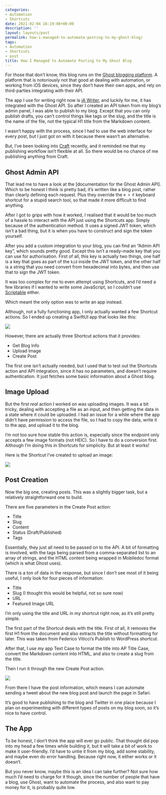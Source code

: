 ```yaml
---
categories:
- Automation
- Shortcuts
date: 2021-02-04 16:19:08+00:00
description: ''
layout: layouts/post
permalink: how-i-managed-to-automate-posting-to-my-ghost-blog/
tags:
- Automation
- Shortcuts
- post
title: How I Managed to Automate Posting to My Ghost Blog
---
```


For those that don’t know, this blog runs on the [Ghost blogging platform](https://ghost.org). A platform that is notoriously not that good at dealing with automation, or working from iOS devices, since they don’t have their own apps, and rely on third-parties integrating with their API.

The app I use for writing right now is [iA Writer](https://ia.net/writer), and luckily for me, it has integrated with the Ghost API. So after I created an API token from my blog’s admin panel, I was able to publish to my blog. Except that you can only publish drafts, you can’t control things like tags or the slug, and the title is the name of the file, not the typical H1 title from the Markdown content.

I wasn’t happy with the process, since I had to use the web interface for every post, but I just got on with it because there wasn’t an alternative.

But, I’ve been looking into [Craft](https://www.craft.do/) recently, and it reminded me that my publishing workflow isn’t flexible at all. So there would be no chance of me publishing anything from Craft.

## Ghost Admin API

That lead me to have a look at the [documentation for the Ghost Admin API]. Which to be honest I think is pretty bad, it’s written like a blog post, rather than clearly defining each request. Plus they override the `⌘ + F` keyboard shortcut for a stupid search tool, so that made it more difficult to find anything.

After I got to grips with how it worked, I realised that it would be too much of a hassle to interact with the API just using the Shortcuts app. Simply because of the authentication method. It uses a signed JWT token, which isn’t a bad thing, but it is when you have to construct and sign the token yourself.

After you add a custom integration to your blog, you can find an “Admin API key”, which sounds pretty good. Except this isn’t a ready-made key that you can use for authorisation. First of all, this key is actually two things, one half is a key that goes as part of the `kid` inside the JWT token, and the other half is a string that you need convert from hexadecimal into bytes, and then use that to sign the JWT token.

It was too complex for me to even attempt using Shortcuts, and I’d need a few libraries if I wanted to write some JavaScript, so I couldn’t use [Scriptable](https://scriptable.app/) either.

Which meant the only option was to write an app instead.

Although, not a fully functioning app, I only actually wanted a few Shortcut actions. So I ended up creating a SwiftUI app that looks like this:

<img src="https://chrishannah.me/images/2021/02/IMG_0366.png">

However, there are actually three Shortcut actions that it provides:

* Get Blog Info
* Upload Image
* Create Post

The first one isn’t actually needed, but I used that to test out the Shortcuts action and API integration, since it has no parameters, and doesn’t require authentication. It just fetches some basic information about a Ghost blog.

## Image Upload

But the first _real_ action I worked on was uploading images. It was a bit tricky, dealing with accepting a file as an input, and then getting the data in a state where it could be uploaded. I had an issue for a while where the app didn’t have permission to access the file, so I had to copy the data, write it to the app, and upload it to the blog.

I’m not too sure how stable this action is, especially since the endpoint only accepts a few image formats (not HEIC). So I have to do a conversion first. Although I’m doing this in Shortcuts for simplicity. But at least it works!

Here is the Shortcut I’ve created to upload an image:

<img src="https://chrishannah.me/images/2021/02/Image.png">

## Post Creation

Now the big one, creating posts. This was a slightly bigger task, but a relatively straightforward one to build.

There are five parameters in the Create Post action:

* Title
* Slug
* Content
* Status (Draft/Published)
* Tags

Essentially, they just all need to be passed on to the API. A bit of formatting is involved, with the tags being parsed from a comma-separated list to an array of strings, and the HTML content being wrapped in Mobiledoc format (which is what Ghost uses).

There is a ton of data in the response, but since I don’t see most of it being useful, I only look for four pieces of information:

* Title
* Slug (I thought this would be helpful, not so sure now)
* URL
* Featured Image URL

I’m only using the title and URL in my shortcut right now, as it’s still pretty simple.

The first part of the Shortcut deals with the title. First of all, it removes the first H1 from the document and also extracts the title without formatting for later. This was taken from Federico Viticci’s Publish to WordPress shortcut.

After that, I use my app Text Case to format the title into AP Title Case, convert the Markdown content into HTML, and also to create a slug from the title.

Then I run it through the new Create Post action.

<img src="https://chrishannah.me/images/2021/02/IMG_0371.png">

From there I have the post information, which means I can automate sending a tweet about the new blog post and launch the page in Safari.

It’s good to have publishing to the blog and Twitter in one place because I plan on experimenting with different types of posts on my blog soon, so it’s nice to have control.

## The App

To be honest, I don’t think the app will ever go public. That thought did pop into my head a few times while building it, but it will take a bit of work to make it user-friendly. I’d have to untie it from my blog, add some stability, and maybe even do error handling. Because right now, it either works or it doesn’t.

But you never know, maybe this is an idea I can take further? Not sure how much I’d need to charge for it though, since the number of people that have a blog, use Ghost, want to automate the process, and also want to pay money for it, is probably quite low.
